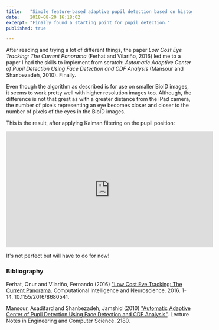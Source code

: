 ```yaml
---
title:   "Simple feature-based adaptive pupil detection based on histogram CDF (featuring Harry, 21 months old)"
date:    2018-08-20 16:18:02
excerpt: "Finally found a starting point for pupil detection."
published: true

---
```

After reading and trying a lot of different things, the paper *Low Cost Eye
Tracking: The Current Panorama* (Ferhat and Vilariño, 2016) led me to a paper
I had the skills to implement from scratch: *Automatic Adaptive Center of
Pupil Detection Using Face Detection and CDF Analysis* (Mansour and
Shanbezadeh, 2010). Finally.

Even though the algorithm as described is for use on smaller BioID images,
it seems to work pretty well with higher resolution images too. Although,
the difference is not that great as with a greater distance from the iPad
camera, the number of pixels representing an eye becomes closer and closer
to the number of pixels of the eyes in the BioID images.

This is the result, after applying Kalman filtering on the pupil position:

<iframe width="560" height="315"
src="https://www.youtube.com/embed/pU_13qWlJxo" frameborder="0"
allow="autoplay; encrypted-media" allowfullscreen></iframe>

It's not perfect but will have to do for now!


### Bibliography
Ferhat, Onur and Vilariño, Fernando (2016) ["Low Cost Eye Tracking: The Current Panorama](https://dl.acm.org/citation.cfm?id=2985914).
Computational Intelligence and Neuroscience. 2016. 1-14. 10.1155/2016/8680541.

Mansour, Asadifard and Shanbezadeh, Jamshid (2010) ["Automatic Adaptive Center of Pupil Detection Using Face Detection and CDF Analysis"](http://www.iaeng.org/publication/IMECS2010/IMECS2010_pp130-133.pdf).
Lecture Notes in Engineering and Computer Science. 2180.

